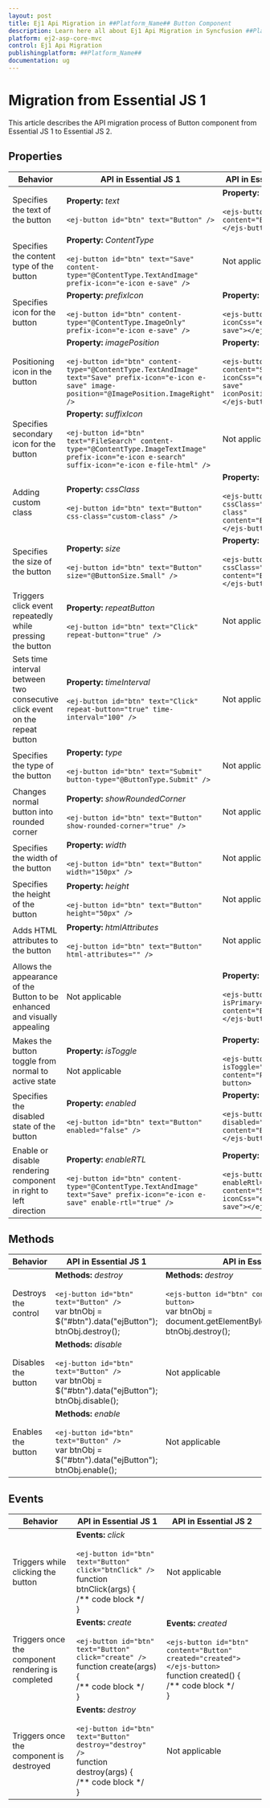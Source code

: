 ```yaml
---
layout: post
title: Ej1 Api Migration in ##Platform_Name## Button Component
description: Learn here all about Ej1 Api Migration in Syncfusion ##Platform_Name## Button component and more.
platform: ej2-asp-core-mvc
control: Ej1 Api Migration
publishingplatform: ##Platform_Name##
documentation: ug
---
```



# Migration from Essential JS 1

This article describes the API migration process of Button component from Essential JS 1 to Essential JS 2.

## Properties

| Behavior | API in Essential JS 1 | API in Essential JS 2 |
| --- | --- | --- |
| Specifies the text of the button | **Property:** *text* <br/><br/> `<ej-button id="btn" text="Button" />` | **Property:** *content* <br/><br/> `<ejs-button id="btn" content="Button"></ejs-button>` |
| Specifies the content type of the button | **Property:** *ContentType* <br/><br/>  `<ej-button id="btn" text="Save" content-type="@ContentType.TextAndImage" prefix-icon="e-icon e-save" />`| Not applicable |
| Specifies icon for the button | **Property:** *prefixIcon* <br/><br/> `<ej-button id="btn" content-type="@ContentType.ImageOnly" prefix-icon="e-icon e-save" />` | **Property:** *iconCss* <br/><br/> `<ejs-button id="btn" iconCss="e-icons e-save"></ejs-button>` |
| Positioning icon in the button | **Property:** *imagePosition* <br/><br/> `<ej-button id="btn" content-type="@ContentType.TextAndImage" text="Save" prefix-icon="e-icon e-save" image-position="@ImagePosition.ImageRight" />`| **Property:** *iconPosition* <br/><br/> `<ejs-button id="btn" content="Save" iconCss="e-icons e-save" iconPosition="Right"></ejs-button>` |
| Specifies secondary icon for the button | **Property:** *suffixIcon* <br/><br/> `<ej-button id="btn" text="FileSearch" content-type="@ContentType.ImageTextImage" prefix-icon="e-icon e-search" suffix-icon="e-icon e-file-html" />` | Not applicable |
| Adding custom class | **Property:** *cssClass* <br/><br/> `<ej-button id="btn" text="Button" css-class="custom-class" />` | **Property:** *cssClass* <br/><br/> `<ejs-button id="btn" cssClass="custom-class" content="Button"></ejs-button>` |
| Specifies the size of the button | **Property:** *size* <br/><br/> `<ej-button id="btn" text="Button" size="@ButtonSize.Small" />` | **Property:** *cssClass* <br/><br/> `<ejs-button id="btn" cssClass="e-small" content="Button"></ejs-button>` |
| Triggers click event repeatedly while pressing the button | **Property:** *repeatButton* <br/><br/> `<ej-button id="btn" text="Click" repeat-button="true" />` | Not applicable |
| Sets time interval between two consecutive click event on the repeat button | **Property:** *timeInterval* <br/><br/> `<ej-button id="btn" text="Click" repeat-button="true" time-interval="100" />` | Not applicable |
| Specifies the type of the button | **Property:** *type* <br/><br/> `<ej-button id="btn" text="Submit" button-type="@ButtonType.Submit" />` | Not applicable |
| Changes normal button into rounded corner | **Property:** *showRoundedCorner* <br/><br/>  `<ej-button id="btn" text="Button" show-rounded-corner="true" />` | Not applicable |
| Specifies the width of the button | **Property:** *width* <br/><br/> `<ej-button id="btn" text="Button" width="150px" />` | Not applicable |
| Specifies the height of the button | **Property:** *height* <br/><br/> `<ej-button id="btn" text="Button" height="50px" />` | Not applicable |
| Adds HTML attributes to the button | **Property:** *htmlAttributes* <br/><br/> `<ej-button id="btn" text="Button" html-attributes="" />` | Not applicable |
| Allows the appearance of the Button to be enhanced and visually appealing | Not applicable | **Property:** *isPrimary* <br/><br/> `<ejs-button id="btn" isPrimary="true" content="Button"></ejs-button>` |
| Makes the button toggle from normal to active state | **Property:** *isToggle* <br/><br/> Not applicable | **Property:** *isToggle* <br/><br/> `<ejs-button id="btn" isToggle="true" content="Play"></ejs-button>`  |
| Specifies the disabled state of the button | **Property:** *enabled* <br/><br/> `<ej-button id="btn" text="Button" enabled="false" />` | **Property:** *disabled* <br/><br/> `<ejs-button id="btn" disabled="true" content="Button"></ejs-button>` |
| Enable or disable rendering component in right to left direction | **Property:** *enableRTL* <br/><br/>  `<ej-button id="btn" content-type="@ContentType.TextAndImage" text="Save" prefix-icon="e-icon e-save" enable-rtl="true" />` | **Property:** *enableRtl* <br/><br/> `<ejs-button id="btn" enableRtl="true" content="Save" iconCss="e-icons e-save"></ejs-button>` |

## Methods

| Behavior | API in Essential JS 1 | API in Essential JS 2 |
| --- | --- | --- |
| Destroys the control | **Methods:** *destroy* <br/><br/> `<ej-button id="btn" text="Button" />` <br/> var btnObj = $("#btn").data("ejButton");<br/>btnObj.destroy(); | **Methods:** *destroy* <br/><br/> `<ejs-button id="btn" content="Button"></ejs-button>` <br/> var btnObj = document.getElementById("btn").ej2_instances[0];<br/>btnObj.destroy(); |
| Disables the button | **Methods:** *disable* <br/><br/> `<ej-button id="btn" text="Button" />` <br/> var btnObj = $("#btn").data("ejButton");<br/>btnObj.disable(); | Not applicable |
| Enables the button | **Methods:** *enable* <br/><br/> `<ej-button id="btn" text="Button" />` <br/> var btnObj = $("#btn").data("ejButton");<br/>btnObj.enable(); | Not applicable |

## Events

| Behavior | API in Essential JS 1 | API in Essential JS 2 |
| --- | --- | --- |
| Triggers while clicking the button | **Events:** *click* <br/><br/> `<ej-button id="btn" text="Button" click="btnClick" />` <br/>function btnClick(args) {<br/>/** code block */<br/>} | Not applicable |
| Triggers once the component rendering is completed | **Events:** *create* <br/><br/> `<ej-button id="btn" text="Button" click="create" />` <br/>function create(args) {<br/>/** code block */<br/>} | **Events:** *created* <br/><br/> `<ejs-button id="btn" content="Button" created="created"></ejs-button>`<br/>function created() {<br/>/** code block */<br/>} |
| Triggers once the component is destroyed | **Events:** *destroy* <br/><br/> `<ej-button id="btn" text="Button" destroy="destroy" />` <br/>function destroy(args) {<br/>/** code block */<br/>} | Not applicable |